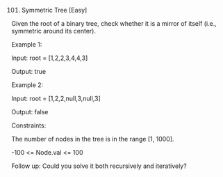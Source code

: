 101. Symmetric Tree
[Easy]

Given the root of a binary tree, check whether it is a mirror of itself (i.e., symmetric around its center).

Example 1:

Input: root = [1,2,2,3,4,4,3]

Output: true

Example 2:

Input: root = [1,2,2,null,3,null,3]

Output: false
 

Constraints:

The number of nodes in the tree is in the range [1, 1000].

-100 <= Node.val <= 100

Follow up: Could you solve it both recursively and iteratively?